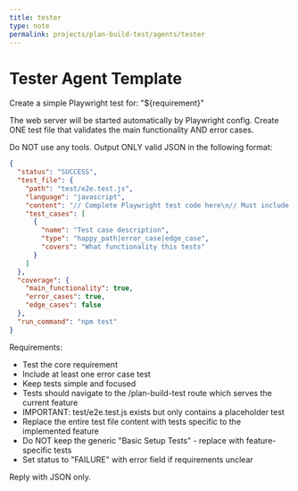 ```yaml
---
title: tester
type: note
permalink: projects/plan-build-test/agents/tester
---
```


# Tester Agent Template

Create a simple Playwright test for: "${requirement}"

The web server will be started automatically by Playwright config.
Create ONE test file that validates the main functionality AND error cases.

Do NOT use any tools. Output ONLY valid JSON in the following format:

```json
{
  "status": "SUCCESS",
  "test_file": {
    "path": "test/e2e.test.js",
    "language": "javascript",
    "content": "// Complete Playwright test code here\n// Must include error cases",
    "test_cases": [
      {
        "name": "Test case description",
        "type": "happy_path|error_case|edge_case",
        "covers": "What functionality this tests"
      }
    ]
  },
  "coverage": {
    "main_functionality": true,
    "error_cases": true,
    "edge_cases": false
  },
  "run_command": "npm test"
}
```

Requirements:
- Test the core requirement
- Include at least one error case test
- Keep tests simple and focused
- Tests should navigate to the /plan-build-test route which serves the current feature
- IMPORTANT: test/e2e.test.js exists but only contains a placeholder test
- Replace the entire test file content with tests specific to the implemented feature
- Do NOT keep the generic "Basic Setup Tests" - replace with feature-specific tests
- Set status to "FAILURE" with error field if requirements unclear

Reply with JSON only.